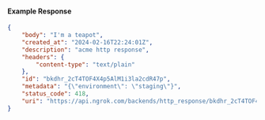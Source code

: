 <!-- Code generated for API Clients. DO NOT EDIT. -->

#### Example Response

```json
{
	"body": "I'm a teapot",
	"created_at": "2024-02-16T22:24:01Z",
	"description": "acme http response",
	"headers": {
		"content-type": "text/plain"
	},
	"id": "bkdhr_2cT4TOF4X4p5AlM1i3la2cdR47p",
	"metadata": "{\"environment\": \"staging\"}",
	"status_code": 418,
	"uri": "https://api.ngrok.com/backends/http_response/bkdhr_2cT4TOF4X4p5AlM1i3la2cdR47p"
}
```
